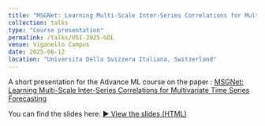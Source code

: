 ```yaml
---
title: "MSGNet: Learning Multi-Scale Inter-Series Correlations for Multivariate Time Series Forecasting"
collection: talks
type: "Course presentation"
permalink: /talks/USI-2025-GDL
venue: Viganello Campus
date: 2025-06-12
location: "Universita Della Svizzera Italiana, Switzerland"
---
```


A short presentation for the Advance ML course on the paper : [MSGNet: Learning Multi-Scale Inter-Series Correlations for Multivariate Time Series Forecasting](https://ojs.aaai.org/index.php/AAAI/article/view/28991/29883)

You can find the slides here:
[▶️ View the slides (HTML)](/anubhabbiswas.github.io/files/GDL.html)

